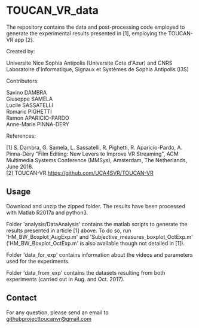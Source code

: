 # TOUCAN_VR_data

The repository contains the data and post-processing code employed to generate the experimental results presented in [1], employing the TOUCAN-VR app [2].

Created by:

Universite Nice Sophia Antipolis (Universite Cote d'Azur) and CNRS  
Laboratoire d'Informatique, Signaux et Systèmes de Sophia Antipolis (I3S)

Contributors:

Savino DAMBRA  
Giuseppe SAMELA  
Lucile SASSATELLI  
Romaric PIGHETTI  
Ramon APARICIO-PARDO  
Anne-Marie PINNA-DERY

References:

[1] S. Dambra, G. Samela, L. Sassatelli, R. Pighetti, R. Aparicio-Pardo, A. Pinna-Déry "Film Editing: New Levers to Improve VR Streaming", ACM Multimedia Systems Conference (MMSys), Amsterdam, The Netherlands, June 2018.  
[2] TOUCAN-VR https://github.com/UCA4SVR/TOUCAN-VR

## Usage
Download and unzip the zipped folder. The results have been processed with Matlab R2017a and python3.  

Folder 'analysis/DataAnalysis' contains the matlab scripts to generate the results presented in article [1] above. To do so, run 'HM_BW_Boxplot_AugExp.m' and 'Subjective_measures_boxplot_OctExp.m' ('HM_BW_Boxplot_OctExp.m' is also available though not detailed in [1]).  

Folder 'data_for_exp' contains information about the videos and parameters used for the experiments.  

Folder 'data_from_exp' contains the datasets resulting from both experiments (carried out in Aug. and Oct. 2017).

## Contact
For any question, please send an email to githubprojecttoucanvr@gmail.com
